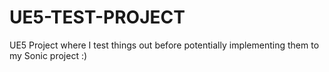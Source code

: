 # UE5-TEST-PROJECT
 UE5 Project where I test things out before potentially implementing them to my Sonic project :)
